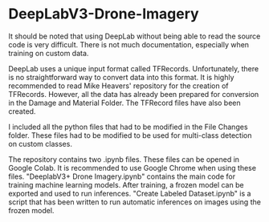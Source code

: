 # DeepLabV3-Drone-Imagery
It should be noted that using DeepLab without being able to read the source code is very difficult. There is not much documentation, especially when training on custom data.

DeepLab uses a unique input format called TFRecords. Unfortunately, there is no straightforward way to convert data into this format. It is highly recommended to read Mike Heavers' repository for the creation of TFRecords. However, all the data has already been prepared for conversion in the Damage and Material Folder. The TFRecord files have also been created.

I included all the python files that had to be modified in the File Changes folder. These files had to be modified to be used for multi-class detection on custom classes.

The repository contains two .ipynb files. These files can be opened in Google Colab. It is recommended to use Google Chrome when using these files. "DeeplabV3+ Drone Imagery.ipynb" contains the main code for training machine learning models. After training, a frozen model can be exported and used to run inferences. "Create Labeled Dataset.ipynb" is a script that has been written to run automatic inferences on images using the frozen model.
